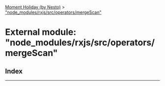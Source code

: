 [Moment Holiday (by Nesto)](../README.md) > ["node_modules/rxjs/src/operators/mergeScan"](../modules/_node_modules_rxjs_src_operators_mergescan_.md)

# External module: "node_modules/rxjs/src/operators/mergeScan"

## Index

---

